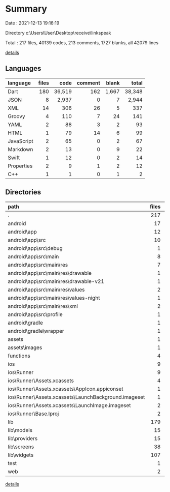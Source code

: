 # Summary

Date : 2021-12-13 19:16:19

Directory c:\Users\User\Desktop\receive\linkspeak

Total : 217 files,  40139 codes, 213 comments, 1727 blanks, all 42079 lines

[details](details.md)

## Languages
| language | files | code | comment | blank | total |
| :--- | ---: | ---: | ---: | ---: | ---: |
| Dart | 180 | 36,519 | 162 | 1,667 | 38,348 |
| JSON | 8 | 2,937 | 0 | 7 | 2,944 |
| XML | 14 | 306 | 26 | 5 | 337 |
| Groovy | 4 | 110 | 7 | 24 | 141 |
| YAML | 2 | 88 | 3 | 2 | 93 |
| HTML | 1 | 79 | 14 | 6 | 99 |
| JavaScript | 2 | 65 | 0 | 2 | 67 |
| Markdown | 2 | 13 | 0 | 9 | 22 |
| Swift | 1 | 12 | 0 | 2 | 14 |
| Properties | 2 | 9 | 1 | 2 | 12 |
| C++ | 1 | 1 | 0 | 1 | 2 |

## Directories
| path | files | code | comment | blank | total |
| :--- | ---: | ---: | ---: | ---: | ---: |
| . | 217 | 40,139 | 213 | 1,727 | 42,079 |
| android | 17 | 324 | 32 | 30 | 386 |
| android\app | 12 | 276 | 31 | 18 | 325 |
| android\app\src | 10 | 142 | 24 | 4 | 170 |
| android\app\src\debug | 1 | 4 | 3 | 1 | 8 |
| android\app\src\main | 8 | 134 | 18 | 2 | 154 |
| android\app\src\main\res | 7 | 59 | 18 | 0 | 77 |
| android\app\src\main\res\drawable | 1 | 9 | 0 | 0 | 9 |
| android\app\src\main\res\drawable-v21 | 1 | 9 | 0 | 0 | 9 |
| android\app\src\main\res\values | 2 | 15 | 9 | 0 | 24 |
| android\app\src\main\res\values-night | 1 | 10 | 9 | 0 | 19 |
| android\app\src\main\res\xml | 2 | 16 | 0 | 0 | 16 |
| android\app\src\profile | 1 | 4 | 3 | 1 | 8 |
| android\gradle | 1 | 5 | 1 | 1 | 7 |
| android\gradle\wrapper | 1 | 5 | 1 | 1 | 7 |
| assets | 1 | 1 | 0 | 0 | 1 |
| assets\images | 1 | 1 | 0 | 0 | 1 |
| functions | 4 | 2,743 | 0 | 4 | 2,747 |
| ios | 9 | 345 | 2 | 9 | 356 |
| ios\Runner | 9 | 345 | 2 | 9 | 356 |
| ios\Runner\Assets.xcassets | 4 | 169 | 0 | 5 | 174 |
| ios\Runner\Assets.xcassets\AppIcon.appiconset | 1 | 122 | 0 | 1 | 123 |
| ios\Runner\Assets.xcassets\LaunchBackground.imageset | 1 | 21 | 0 | 1 | 22 |
| ios\Runner\Assets.xcassets\LaunchImage.imageset | 2 | 26 | 0 | 3 | 29 |
| ios\Runner\Base.lproj | 2 | 68 | 2 | 1 | 71 |
| lib | 179 | 36,519 | 162 | 1,666 | 38,347 |
| lib\models | 15 | 568 | 8 | 74 | 650 |
| lib\providers | 15 | 1,507 | 1 | 282 | 1,790 |
| lib\screens | 38 | 14,052 | 23 | 485 | 14,560 |
| lib\widgets | 107 | 19,908 | 115 | 807 | 20,830 |
| test | 1 | 0 | 0 | 1 | 1 |
| web | 2 | 102 | 14 | 7 | 123 |

[details](details.md)